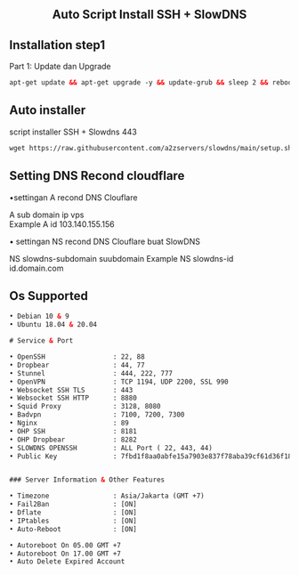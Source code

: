 <h2 align="center">
Auto Script Install SSH + SlowDNS

   
   
   
## Installation step1

Part 1: Update dan Upgrade
  ```html
apt-get update && apt-get upgrade -y && update-grub && sleep 2 && reboot
```
   
## Auto installer 
  
script installer SSH + Slowdns 443
  ```html
wget https://raw.githubusercontent.com/a2zservers/slowdns/main/setup.sh && chmod +x setup.sh && ./setup.sh
``` 

   
## Setting DNS Recond cloudflare 
   
•settingan A recond DNS Clouflare 

A sub domain ip vps   
Example
A  id   103.140.155.156
      
• settingan NS recond DNS Clouflare buat SlowDNS
   
NS  slowdns-subdomain suubdomain
Example 
NS slowdns-id    id.domain.com
   
   
   

## Os Supported
  ```html
• Debian 10 & 9
• Ubuntu 18.04 & 20.04

# Service & Port

• OpenSSH                 : 22, 88
• Dropbear                : 44, 77
• Stunnel                 : 444, 222, 777
• OpenVPN                 : TCP 1194, UDP 2200, SSL 990
• Websocket SSH TLS       : 443
• Websocket SSH HTTP      : 8880
• Squid Proxy             : 3128, 8080
• Badvpn                  : 7100, 7200, 7300
• Nginx                   : 89
• OHP SSH                 : 8181
• OHP Dropbear            : 8282
• SLOWDNS OPENSSH         : ALL Port ( 22, 443, 44)
• Public Key              : 7fbd1f8aa0abfe15a7903e837f78aba39cf61d36f183bd604daa2fe4ef3b7b59
  

 ### Server Information & Other Features

• Timezone                : Asia/Jakarta (GMT +7)
• Fail2Ban                : [ON]
• Dflate                  : [ON]
• IPtables                : [ON]
• Auto-Reboot             : [ON]

• Autoreboot On 05.00 GMT +7
• Autoreboot On 17.00 GMT +7
• Auto Delete Expired Account
 ```
  
